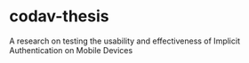 codav-thesis
============

A research on testing the usability and effectiveness of Implicit Authentication on Mobile Devices
